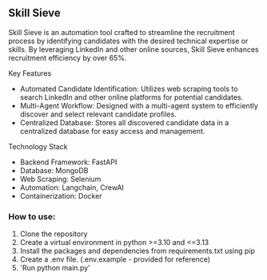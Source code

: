 ## Skill Sieve

Skill Sieve is an automation tool crafted to streamline the recruitment process by identifying candidates with the desired technical expertise or skills. By leveraging LinkedIn and other online sources, Skill Sieve enhances recruitment efficiency by over 65%.

Key Features
* Automated Candidate Identification: Utilizes web scraping tools to search LinkedIn and other online platforms for potential candidates.
* Multi-Agent Workflow: Designed with a multi-agent system to efficiently discover and select relevant candidate profiles.
* Centralized Database: Stores all discovered candidate data in a centralized database for easy access and management.

Technology Stack
* Backend Framework: FastAPI
* Database: MongoDB
* Web Scraping: Selenium
* Automation: Langchain, CrewAI
* Containerization: Docker

### How to use:
1. Clone the repository
2. Create a virtual environment in python >=3.10 and <=3.13
3. Install the packages and dependencies from requirements.txt using pip
4. Create a .env file. (.env.example - provided for reference)
5. 'Run python main.py'
